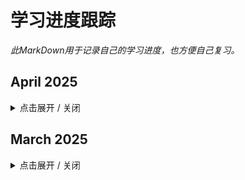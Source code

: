 # 学习进度跟踪

*此MarkDown用于记录自己的学习进度，也方便自己复习。*


## April 2025
<details><summary> 点击展开 / 关闭 </summary>

### Apr 03rd, Thu, Day 14
- 在足够的欲望面前，其他的小杂念又算什么？
- 今天是清明节假期前一天，图书馆很空。心情多少有点受影响，不是难过，不是压抑，就是复杂。但取得offer的渴望足够强大，我无论如何都要前进。
- 移动端适配方案
  - 了解了**谷歌模拟器**，可以在Chrome的 网页检查器 中选择移动设备
    - 小技巧，使用网页检查器时，查看PC布局，一般在下面；查看移动端，一般在侧面
  - **屏幕分辨率**、**视口与二倍图**
    - 硬件分辨率：物理分辨率（出厂设置）
    - 缩放调节的分辨率：逻辑分辨率（由软件/驱动/操作系统等设置）
    - PC端网页分辨率与逻辑分辨率保持一致
    - iPhone 6/7/8 -- 逻辑分辨率375px；plus -- 414px
    - **视口**：移动端网页分辨率并非逻辑分辨率。视口是，显示HTML网页的区域，使用视口约束HTML尺寸。使用HTML5自动骨架中就可以生成。
      - `<meta name="viewport" content="width=device-width, initial-scale=1.0">`
    - **二倍图**：现阶段设计稿参考iPhone 6/7/8，以375px的设备宽度产出设计稿；则二倍图设计稿的尺寸即为750px。为确保缩放、比例关系正确，在pxcook、html等设计稿中，要切换2x模式。
  - **适配方案**
    - 宽度适配：宽度自适应
      - 百分比布局｜Flex布局
      - 适用于PC端
    - 等比适配：宽高等比缩放
      - rem｜vw
      - 适用于移动端
  - rem适配方案
    - rem:相对单位，相对「HTML标签字号」的结果。即：最终像素值 = rem值 * HTML标签字号
    - 媒体查询 -- 可以用于检测视口宽度，编写差异化的CSS样式 -- 当某个条件成立，执行对应的CSS样式，格式：
    ```
    @media (媒体特性/需要查询的媒体 -- 没有多余的分号) {
      选择器 {
        CSS属性;
        }
      }
    ```
    ```
      @media (width: 375px) {
            html {
                font-size: 37.5px;
            }
        }
      ```
    - 实际工作中，不太可能为每个视口都单独编写这样的代码，于是引入一个js文件：flexible布局，以实现自适应：
      - `<script src="js/flexible.js"></script>`
    - 于是在实际中，就有 rem单位值 = 实际px值(来自设计稿) / 根字号(常设置成变量，如@rootSize: 37.5px)
    - 补充：目前rem布局方案中，将网页等分成10份，HTML标签的字号视为视口宽度的 1/10（flexible布局会计算好）
  - **less相关**
    - less注释：//…… 单行注释 ｜  /* …… */ 块级注释 -- 注意，在less中写的单行注释不会保留到css文件
    - **运算**：记住`margin: (68/37.5)rem;`即可，加减乘如上，除法必须带括号。**注意：**如果两个数字都带单位或更多单位，以「第一个」单位为准
    - **嵌套**：字面意思，在一个标签里面写另一个标签。相当于后代。和之前用过的sass一样。新的知识点，在嵌套中使用`&`，代表自己，常与hover伪类，子代结构伪类配合使用，例如
    ```
    a {
      text-decoration: none;
      &:hover {
        color: #00BE9A;
      }
    }
    ```
    - 变量：存储数据，方便多处使用与统一修改。定义变量：`@变量名：数据; ` -- 不要漏掉分号。如`@rootSize: 37.5rem;`，`@myCyan: darkcyan;`
    - 导入：`@import "path/to/less";` -- 不要漏掉分号；如果是less文件，后缀可以不保留。
    - 导出：代码：在less文件的**第一行：**`// out: ./index.css ` -- 没有分号；或**禁止导出：**`// out: false`
      - 备注：WebStorm似乎是有自动编译，less文件创建即编译，所以导出就不太好测试，知道即可。
  - 完成了一个综合案例，主要是移动端的布局，知识点包括less的导入，rem适配方案等。
- 纵然今天事有点多，内心有些复杂的情感（明日是假期），但依然完成了视频课Day 13的内容，没有太落后进度。
- 我现在特别想要去操场跑步，所以Push之后我也要去“Push”一把，泄一泄压力。明天完成视频课Day14、15的内容，收尾H5C3，开启JavaScript！

### Apr 02nd, Wed, Day 13
- 「Distance」
- 积压的宿舍情感终于在这一天爆发与释怀，我不必再对没有自知之明的人抱有任何期待，愤怒之后，是释怀。也对自己的目标，更加清晰。这就是，我与他们的「Distance」
- 今天花了点时间平复情绪，不算压抑，更多是释怀；加之上午有课，所以进度慢了些，没有能彻底追平视频课。但至少没有被拉开。
- 不管怎样，今日还是学了不少内容，而且都很新，需要多复习：
  - 空间转换之缩放：`transform: scale3d(x,y,z)`，理解成长方体的长宽高就行
  - **动画** -- 今日重点：
    - 属性 animation，值为复合型，包括：动画名称 动画花费时长s（此二者必写）｜ 速度曲线 重复 交替（动画方向）延迟时间 结束时状态 
      - 动画名称：自己定义的名称，如@keyframe move，则move就是动画名称
      - 花费时长 & 延迟启动时间：数字s，两个一起出现，前者为花费时长，后者为延迟时间
      - 速度曲线：默认非线性动画，可填入linear --线性｜steps(n) --n帧分步动画
      - 重复：可填入次数，或者infinite无限循环
      - 交替/动画方向：填入alternate以实现往返效果
      - 结束时状态：backwards --默认，第一帧状态｜afterwards --最后一帧状态
    - 以上均可单独拆分为单个属性，另外有一个额外的拆分属性：animation-play-state: paused --暂停 --常与hover配合使用，按需求决定放在原元素还是hover伪元素里
    - **使用动画**，分两步
      - 定义动画： `@keyframe animation-name {
          from { CSS; }
          to { CSS; } } ` 
      - 或` @keyframe animation-name {
          0% { CSS; }
          20% { CSS; }
          ...
          100% { CSS; } } ` 
      - 注意，没有多余的分号或逗号
      - 第二步，哪个标签要用，就在哪个标签的css中写，如：`animation: cloud-move 1s linear infinite alternate 0.8s`
    - 逐帧动画，使用「速度曲线」，`animation-timing-function: steps(n)`，配合精灵图实现精灵动画
      - 定义显示区域（精灵图展示窗口）
      - 注意，定义动画中，移动的是背景图，用background-position，用transform的话父盒子会位移
      - 移动距离 = 精灵图宽度
      - steps(N)，N与精灵小图个数相同
      - 多组动画，即在animation属性中填入多个动画。
- 今天Day 13，完成了视频课Day12的内容，明天时间充裕，完成Day13&14的内容；后天Day15，完成Day15，收尾。

### Apr 01st, Tue, Day 12
- 「稳中有进」
- 今天按期完成了目标。完成了视频课Day10的内容（复制黏贴等工作挑时间补齐就好）；完成了Day11，并开启了Day12（部分），与CodeSprint Day12追平。
- 明日Day13：学习与完成视频课Day12，Day13，正式追平实际状态。
- 今日总结：内容较多，主要内容是更多的CSS（动态CSS）
  - 用`align-items`前，记得指定宽高，否则没效果（虽然生效）
  - **平面转换 transform**：一般配合过渡 transition 使用。再次强调，transition 通常写在原元素中而非 hover 伪类
  - 可以转换的内容包括：`translate（位移）｜rotate（旋转）｜scale（缩放）｜skew（倾斜）`
    - 位移 -- transform: translate(x轴，y轴)，可以单独填写一个值（X轴），也可以translateX或translateY单独调整。值为百分比（参照自身尺寸）或像素值
    - 旋转 -- transform: rotate(旋转角度deg)，同样地，可以X，Y单独设置。正值顺时针，负值逆时针。
    - 改变平面转换的原点 -- transform-origin: 水平原点位置 垂直原点位置。值为各方位名词。默认为盒子中心点。
    - 多重转换 -- 即：将transform用作复合属性。注意：第一个改变会影响盒子的轴向，从而影响第二个改变。
    - 缩放 -- transform: scale(缩放倍数 | x轴缩放倍数，y轴缩放倍数)。通常用第一种。默认基于盒子原点。
    - 倾斜 -- transform: skew(旋转度数deg)  --正值向左，负值向右。
  - **线性渐变** -- background-image: linear-gradient();
    - background-image: linear-gradient (
    - 渐变方向, (默认从上到下｜to 方位词｜角度值deg -- 以x轴为0度)
    - 颜色1 终点位置,（默认无｜百分比值） 
    - 颜色2 终点位置, 
    - ...); （最后的颜色不需要逗号）
  - **径向渐变** -- background-image: radial-gradient(
    - 半径 at 圆心位置, 
      - -- 半径：单独 或 双值（变成椭圆）：x轴 y轴 
      - -- 圆心位置：水平位置 垂直位置 -- 取值：方位名词｜像素单位值｜百分比（不常用） 
    - 颜色1 终点位置, 
    - 颜色2 终点位置, 
    - ... 
    - 颜色n 终点位置  -- (无逗号)
    - );
  - **空间变换**：依然是transform
    - transform3d(x, y, z); --3d必须写三个值，否则不生效 
    - transform:translateZ();
  - 视距：perspective -- 添加给父级。从而更好观察子级的动效果。常用值800-1200px。
  - 空间旋转：
    - transform: rotateZ(值deg) 
    - transform: rotateX(值deg) 
    - 从各个轴的正方向看去：正值顺时针，负值逆时针
    - 亦即 -- 左手法则：大拇指与各个轴的正方向相同，四个手指弯曲方向即为旋转的正方向
- 完成了2个小案例，4个综合案例。明日需要及时复习与消化。

</details>

## March 2025
<details>
<summary> 点击展开 / 关闭 </summary>

### Mar 31st, Mon, Day 11
- 「尽力就好」。
- 今天总体效率还算可以，只是因为晚上还要上课，否则多出来的两小时确实可以完成视频课Day10的内容并开启Day11。
- 总之，在Day11，完成了大部分视频课Day10的内容；明天Day12，收尾Day10，完成Day11，如果可以，Day12也开启，追平之前「波动」导致的落后。
- 内容总概：依然在完成「小兔鲜儿」网页的制作，完成了footer，banner，好物，推荐，品牌，生鲜共计6个板块。总体内容跟得上，有些新的知识点或需要强调的知识点：
  - 对于轮播图，连续放置（flex）几张图片，这会被父盒子挤压，所以设置父盒子宽度（例如为ul设置宽度300%以容纳三张图）；然后会溢出，在父盒子使用overflow:hidden解决，例子见[CSS banner 轮播图](/Day_10_xtc-pc/css/index.css)（24行）；
  - `E:not(:hover)`:意外发现的新技巧，可以实现与hover互斥的效果，在非hover状态下呈现某种样式；例如[CSS轮播图小圆点](/Day_10_xtc-pc/css/index.css)（98行）：当整个ol非hover，第一个圆点高亮；进入hover状态，原高亮消失，hover到哪儿，哪儿高亮。退出hover状态，第一个圆点恢复高亮。
  - :hover的优先级高于:not(:hover)
  - 注意margin塌陷问题，多考虑使用`overflow:hidden`来解决。
  - transition过渡效果加在原元素，不要加在伪元素上（否则退出hover的时候没效果）。
- 大体上就这些。最后一点，在案例复现上，还是选择先听课后敲代码的方式，耗时就耗时吧；如果一边看一边敲，自己的思考程度会降低。

### Mar 30th, Day 10
- 「加紧」。
- 心态更加稳定，按计划前进。
- 白天场：完成了视频课Day08的内容，主要包括：
  - 定位：`position: relative | absolute | fixed` ；
  - 需要配合边偏移：`top | right | bottom | left : 数字px / 百分比`；
  - `relative`（参照原先自己的位置）：不脱标且占位；
  - `absolute（相对从最近的祖先级到浏览器） | fixed（相对浏览器窗口）`：脱标且不占位，具备行内块元素特点（宽高生效)；
  - 记住一个口诀：`子绝父相`;
  - **新属性**：`transform: translate(x, y)`，以及单独的`translateX`、`translateY`；都填入`50%`时，位移就各是宽高的一半；
  - 堆叠层级：`z-index：数字`（越大越上面）；
  - CSS精灵：通俗理解，就是“想像”成所有小图合成在一张大图（精灵图的背景），设定盒子宽高（所谓展示窗口），然后通过背景定位来显示不同的小图；
  - 字体图标：1.引入css；2.为需要的标签指定两个类名；
  - 垂直对齐方式：`vertical-align: baseline（基线对齐，默认）| top | middle | bottom`；可以通过这个方式去除行内块、图片底部留白（非baseline）；
  - 过渡效果：`transition`：属性（如background-color） 过渡时间（如0.5s） 过渡方式（如ease-in-out）；
  - 透明度：`opacity`: 0.5（0-1之间）；印证了昨天提到的和background-color: rgba()的不同；
  - 鼠标样式：`cursor: pointer | default | text | move` 等；
- 完成了两个综合案例，分别是对CSS精灵的运用以及轮播图效果的学习（flex布局，定位）等。
- 晚上场：开始制作“小兔鲜儿”网页，这是视频课中「基础班」的最综合案例。
  - SEO：搜索引擎优化。`title`：网页标题标签；`description`：网页描述标签；`keywords`：网页关键词标签；（后两个是meta标签中的name属性值）；
  - Favicon：网站图标，出现在标题栏：`<link rel="shortcut icon" href="favicon.ico" type="image/x-icon">`（ico文件放在网站的根目录即可）；
  - 设计流程记录：
    - 版心居中：`margin: 0 auto`；于common.css中设置，方便复用；
    - 快捷导航：通栏 > 版心 > 导航ul（flex布局）
    - 头部header：版心 > logo + nav + search + cart。
- 今天就完成到这里，其实效率还不错，day9差一个底部（估计一小时）；可惜昨晚睡得迟了些，早上没时间。所以，继续保持良好规律吧，明天加油。

### Mar 29th, Day 09
- 「稳住」。
- 自昨天内心的自我怀疑后，现在的心态已经更好。明确目标：H5+C3+JS6+React+Git/WebPack等，再做出一到两个个人项目，5月中上旬投简历，期望中下旬上班。
- **目标够明确，欲望够明确，就无须再被干扰。只管奋力向前。体会网页开发的乐趣。**
- 今天的学习，主要是继续完成昨天的网页制作。整体跟做不算难，算是对过去所有（没系统学习前端时）、及前面8天的H5C3知识的综合运用。成品：[学成在线（静态页面）](Day_09_做网页之学成在线/index.html).
- 充分体验了更系统的**从整体到局部，由上到下，由左到右，由内到外**的规范开发历程，颠覆了以往自己“小作坊”式的反复拼凑、调整的经历。
- 一些新的知识点与一些注意点：
  - `vertical-align`: 行内块和行内垂直方向对齐方式。如：`vertical-align: middle`；用法见第一次完整网页制作的[index.css](Day_09_做网页之学成在线/css/index.css)的124行；
  - `outline: none;`：去掉表单的焦点控制；
  - `.search input::placeholder {font-size: ... }`：通过此方式控制表单控件中placeholder文字的属性；
  -  注意`background-color: rgba(0, 0, 0, .4);`和`opacity: 0.4;`的不同，前者是单独调整背景的透明度，后者会让整个元素及其子元素的可见度都变化；
  - **对结构伪类选择器的理解：**`.recommend .wrapper ul li:nth-child(9) a`是指第9个li元素里的a标签；（意思是，当li嵌套a时，是li在重复；所以迭代的是li 而非 a；然后要选中li中的a标签）
  - flex布局中，子元素会变成弹性盒子，因此对于a，不用刻意转变为块元素，宽高也可以生效；
  - 将a标签字体隐藏，可以使用`font-size: 0;`;
- 其它：
  - 跟视频课时，就暂且不要那么“任性”了，类名和结构跟着视频走就好，也方便检查。
  - 因为纵然网页设计起来，确实有不同方案（今天也证明了，不按教学里设计，也是可以的），但还是留到后面自己复刻或做作品的时候再发挥吧。
  - 忍住！先别着急用SCSS。
  - 明日目标：快马加鞭，完成视频课day8 day9的内容，尽量做day10的内容，弥补之前的波动节奏。


### Mar 28th, Day 08
- 「波折」。
- 我的内心遭受挑战，总不禁想着与人对比。但思来想去，明白我不应陷在过去的后悔里。**眼前的代码，就是回答未来的答案。**-15:37.
- 上午+下午（没吃午饭）：约3小时，主要学习了浮动（float）和Flex布局等知识：
  - **浮动**：`float: left | right | none`；浮动元素会脱离文档流，后续元素会环绕在其旁边；
  - **清除浮动**：包括`overflow:hidden`、`额外标签法`，`单伪元素标签法`、`双伪元素标签法等`；
  - **Flex布局**：`display: flex`，可以设置的点包括：
    - 主轴对齐：`justify-content: center | space-between | space-around | space-evenly | flex-start | flex-end`；
    - 侧轴对齐：`align-items(父级) / self(子级): center | stretch | baseline | flex-start | flex-end |`；
    - 主轴方向修改：`flex-direction: row | row-reverse | column | column-reverse`；
    - 弹性伸缩比：（写在子级，相当于占位权重/比例）`flex: 1 | 2 | 3 | ...`；
    - 主轴元素换行：`flex-wrap: nowrap | wrap | wrap-reverse`；
    - 行对齐方式：`align-content: center | space-between | space-around | space-evently`；
  - 完成了一个综合案例。
- 晚上场：开始做一个完整的网页，学习了网页布局思路，目前在做header。目前的难点感觉在于各种距离的设置。明天跟视频敲完后，定个时间再自己敲一遍。

### Mar 27th, Day 07
- 「加速」。
- 上午：2小时，主要学习了：
  - **（重点）CSS的背景属性：**，如：
    - background-color：背景颜色；
    - background-image: `background-image: url('图片地址')`；
    - background-repeat: `background-repeat: no-repeat | repeat-x | repeat-y | repeat(default)`；
    - background-position: `background-position: 水平方向 垂直方向`；取值包括: `center | left | right | top | bottom | 数字px`；
      - **特殊写法1**:只写一个关键字，另一方向默认居中；只写一个数字px，则代表水平方向，且垂直方向居中；
      - **特殊写法2**:写关键字的顺序可以颠倒；
    - background-size(大小与缩放)：`background-size: cover(充满背景，可能图片不全) | contain(图片触边，可能背景留空) | auto | 数字px(不常用)`；
    - background-attachment：`background-attachment: fixed(固定) | scroll(滚动)`；
    - 以及复合属性 background；不区分顺序，但是若需要缩放，则：`位置/缩放`。
  - 标签的显示模式：块级元素（如div、h1等）和行内元素（如span、a等），以及行内块元素；
  - （细节）用display属性来控制或转换元素的显示模式。
- 综合昨天的知识和今早的新知识，做了两个综合案例。
- *新的快捷键：cmd + D：快速向下复制。*
- 下午与晚上场：5～5.5小时。学习了包括：
  - 伪类选择器（nth-child()等）、伪元素选择器（E::before/after）等；
  - **重点：盒子模型**，包括：
    - 边框线：border，如`border: 1px solid #66ccff;`；以及四个方向自定义；
    - 内边距：padding，如`padding: 10px`；可以四个方向自定义；可以有复合写法，**顺时针（上-右-下-左、上-左右-下、上下-左右）**；
    - 内边距尺寸之撑大盒子的问题：`box-sizing: border-box`  -- 内减模式；
    - 外边距：margin，与padding相同。不会撑大盒子。必须有width属性。**版心居中技巧：左右margin设置auto，如：** `margin: 0 center`；
  - 更多重点，包括：
    - 在CSS中，使用通配符选择器先清除默认样式，包括`margin`，`padding`，`box-sizing: border-box`等；
    - 盒子内容溢出，使用属性 `overflow`，包括`hidden`、`scroll`、`auto`；
    - 外边距（垂直方向）合并现象：取margin较大值；
    - 外边距塌陷问题：子级元素的margin属性导致的父级元素位移。解决办法：`取消子级margin，设置父级padding`；`为父级添加overflow:hidden`；`为父级添加border-top`；
    - 行内元素的内外边距问题：默认情况下，垂直方向不会受到影响；
    - 盒子圆角属性：`border-radius`，写法：`border-radius: 10px / 5%`；以及复合写法，由左上角开始顺时针；正圆（正方形盒子，一半px或50%圆角）；胶囊（长方形盒子，高度一半的px）；
    - 盒子阴影属性：`box-shadow`，写法：`box-shadow: 0(x) 0(y) 10px(模糊半径--柔和程度) 10px(扩散半径--大小) #66ccff inset(内阴影)`；
  - 完成了两个综合案例，其中综合案例2非常具有代表性，建议多复习。

### Mar 26th, Day 06
- 「稳步」。
- 今天主要学习了CSS的一些进阶内容，包括：
- 复合选择器：如昨日提到的**后代选择器**，以及新的**子代选择器**，**并集选择器（逗号隔开，同时生效）**，**交集选择器（无间隔，表示“与”匹配）**
- 伪类选择器：主要学习了**hover**（鼠标悬停；任何标签到可以使用）；以及超链接的一些伪类（如a:link、a:visited、a:hover、a:active）
- 学习了CSS的三大特性：
  - 继承性：如font-family、color等文字属性会被子元素继承；所以通常可以写在body标签内。
  - 层叠性：后面定义的样式会覆盖前面的样式（如有冲突）。
  - 优先级：!important > 行内样式 > ID选择器 > 类选择器 > 标签选择器 > 通配符 > 继承样式
  - 拓展：如遇复合选择器，则需计算优先级。
- 最后学习了一些Emmet写法：通过一些快捷方式，由IDE自动补全代码。
- 今天时间不多，没有做更多综合案例。明天加把劲！

### Mar 25th, Day 05
- 「推进」。
- 今天正式开始CSS的学习。主要学习了CSS的基础。包括：
- 引入方式：内部样式（head嵌套style），外部样式（link引入），行内样式（style属性、配合JS）。
- 选择器：标签选择器、类选择、ID选择、后代选择器（未讲，属于此前已学习的知识）
- 文字控制属性：
  - font-family：字体；font-size：字号；font-style：样式（倾斜等）；font-weight：粗体；font：复合属性；
  - text-align：对齐方式；text-indent：首行缩进；text-decoration：文本装饰（下划线）等；*text-transform：大小写转换；*
  - line-height：行高； *letter-spacing：字母间距；word-spacing：单词间距；*
  - color：字体颜色；background-color：背景颜色；
- 小技巧：使用“标签名.类名”可快速补全一个包含类名的标签。

### Mar 24th, Day 04
- 「恢复」。
- 上午：学习了button的基本用法，包括type属性的button、sumbit、reset值。
- 下午：积极调整状态。学习了无语义标签div和span，以及字符实体（&nbsp;、&lt;、&gt;、&amp;）
- 综合了这一章节的内容，完成了两个综合案例。01主要是对列表的运用，02则是对表单的运用。其中，使用label标签来增强用户体验这一点很“新”，需要多用。
- 一些重点：
  - 对于radio单选，使用name属性分好组，否则没有单选效果。
  - checkbox是复选框；下拉菜单是select内嵌option，不要搞混。
  - 多用button，熟悉button。

### Mar 23rd, Day 03
- 注意饮食，吃坏肚子导致状态不佳了。
- 信息熵减。

### Mar 22nd, Day 02
- 休息的一天。
- 思考了一些哲学问题，写了点日记，和Grok聊心，心情放松很多。
- 不过没时间写代码了……比较可惜。周日加把劲吧！

### Mar 21st, Day 01
- 梳理了一下Git的基本用法，包括在GitHub上建仓库（不要有初始化选项），Commit与Push，Pull等；并意识到一个关键：在Push前先Pull一遍，避免其他修改的冲突。即“Pull - Commit - Push”。
- 学习（复习）了HTML的基本语法和结构，基本的标签，注释，标题标签，段落标签，换行/水平线，文本格式标签（下划线那些），超链接标签，多媒体（图像、音频、视频），完成了两个十分简单的案例。
- 学习（复习）了列表（有序、无序、定义列表），表格（表头、表格标题、合并单元格），表单（文本框、单选框、复选框、下拉列表；第二日打算从“按钮”部分继续）。
- 今日有效学习时约：4～5小时，保持合理时间分配（如必要的中断休息），提高效率。再接再厉！

</details>
